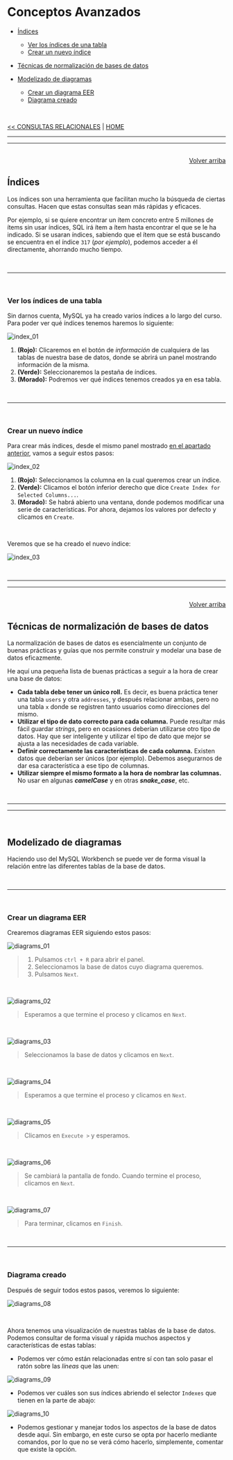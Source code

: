 # Conceptos Avanzados

<div id='index'></div>

* [Índices](#índices)
    * [Ver los índices de una tabla](#ver-los-índices-de-una-tabla)
    * [Crear un nuevo índice](#crear-un-nuevo-índice)

* [Técnicas de normalización de bases de datos](#técnicas-de-normalización-de-bases-de-datos)
* [Modelizado de diagramas](#modelizado-de-diagramas)
    * [Crear un diagrama EER](#crear-un-diagrama-eer)
    * [Diagrama creado](#diagrama-creado)


<br/>

[<< CONSULTAS RELACIONALES](./06_relational_queries.md#consultas-relacionales) | [HOME](../../README.md#devcamp)

<hr/><hr/><br/>

<div align='right'><a href='#index'>Volver arriba</a></div>

## Índices

Los índices son una herramienta que facilitan mucho la búsqueda de ciertas consultas. Hacen que estas consultas sean más rápidas y eficaces.

Por ejemplo, si se quiere encontrar un ítem concreto entre 5 millones de ítems sin usar índices, SQL irá ítem a ítem hasta encontrar el que se le ha indicado. Si se usaran índices, sabiendo que el ítem que se está buscando se encuentra en el índice `317` (*por ejemplo*), podemos acceder a él directamente, ahorrando mucho tiempo.

<br/>

<hr/><br/>

### Ver los índices de una tabla

Sin darnos cuenta, MySQL ya ha creado varios índices a lo largo del curso. Para poder ver qué índices tenemos haremos lo siguiente:

![index_01](./images/indexes/index_01.jpg)

1. **(Rojo):** Clicaremos en el botón de *información* de cualquiera de las tablas de nuestra base de datos, donde se abrirá un panel mostrando información de la misma.
2. **(Verde):** Seleccionaremos la pestaña de índices.
3. **(Morado):** Podremos ver qué índices tenemos creados ya en esa tabla.

<br/>

<hr/><br/>

### Crear un nuevo índice

Para crear más índices, desde el mismo panel mostrado [en el apartado anterior](#ver-los-índices-de-una-tabla), vamos a seguir estos pasos:

![index_02](./images/indexes/index_02.jpg)

1. **(Rojo):** Seleccionamos la columna en la cual queremos crear un índice.
2. **(Verde):** Clicamos el botón inferior derecho que dice `Create Index for Selected Columns...`.
3. **(Morado):** Se habrá abierto una ventana, donde podemos modificar una serie de características. Por ahora, dejamos los valores por defecto y clicamos en `Create`.

<br/>

Veremos que se ha creado el nuevo índice:

![index_03](./images/indexes/index_03.jpg)

<br/>

<hr/><hr/><br/>

<div align='right'><a href='#index'>Volver arriba</a></div>

## Técnicas de normalización de bases de datos

La normalización de bases de datos es esencialmente un conjunto de buenas prácticas y guías que nos permite construir y modelar una base de datos eficazmente.

He aquí una pequeña lista de buenas prácticas a seguir a la hora de crear una base de datos:

* **Cada tabla debe tener un único roll.** Es decir, es buena práctica tener una tabla `users` y otra `addresses`, y después relacionar ambas, pero no una tabla `x` donde se registren tanto usuarios como direcciones del mismo.
* **Utilizar el tipo de dato correcto para cada columna.** Puede resultar más fácil guardar *strings*, pero en ocasiones deberían utilizarse otro tipo de datos. Hay que ser inteligente y utilizar el tipo de dato que mejor se ajusta a las necesidades de cada variable.
* **Definir correctamente las características de cada columna.** Existen datos que deberían ser únicos (por ejemplo). Debemos asegurarnos de dar esa característica a ese tipo de columnas.
* **Utilizar siempre el mismo formato a la hora de nombrar las columnas.** No usar en algunas ***camelCase*** y en otras ***snake_case***, etc.

<br/>

<hr/><hr/><br/>

## Modelizado de diagramas

Haciendo uso del MySQL Workbench se puede ver de forma visual la relación entre las diferentes tablas de la base de datos.

<br/>

<hr/><br/>

### Crear un diagrama EER

Crearemos diagramas EER siguiendo estos pasos:

![diagrams_01](./images/diagrams/diagrams_01.jpg)

> 1. Pulsamos `ctrl + R` para abrir el panel.
> 2. Seleccionamos la base de datos cuyo diagrama queremos.
> 3. Pulsamos `Next`.

<br/>

![diagrams_02](./images/diagrams/diagrams_02.jpg)

> Esperamos a que termine el proceso y clicamos en `Next`.

<br/>

![diagrams_03](./images/diagrams/diagrams_03.jpg)

> Seleccionamos la base de datos y clicamos en `Next`.

<br/>

![diagrams_04](./images/diagrams/diagrams_04.jpg)

> Esperamos a que termine el proceso y clicamos en `Next`.

<br/>

![diagrams_05](./images/diagrams/diagrams_05.jpg)

> Clicamos en `Execute >` y esperamos.

<br/>

![diagrams_06](./images/diagrams/diagrams_06.jpg)

> Se cambiará la pantalla de fondo. Cuando termine el proceso, clicamos en `Next`.

<br/>

![diagrams_07](./images/diagrams/diagrams_07.jpg)

> Para terminar, clicamos en `Finish`.

<br/>

<hr/><br/>

### Diagrama creado

Después de seguir todos estos pasos, veremos lo siguiente:

![diagrams_08](./images/diagrams/diagrams_08.jpg)

<br/>

Ahora tenemos una visualización de nuestras tablas de la base de datos. Podemos consultar de forma visual y rápida muchos aspectos y características de estas tablas:

* Podemos ver cómo están relacionadas entre sí con tan solo pasar el ratón sobre las *líneas* que las unen:

![diagrams_09](./images/diagrams/diagrams_09.jpg)

* Podemos ver cuáles son sus índices abriendo el selector `Indexes` que tienen en la parte de abajo:

![diagrams_10](./images/diagrams/diagrams_10.jpg)

* Podemos gestionar y manejar todos los aspectos de la base de datos desde aquí. Sin embargo, en este curso se opta por hacerlo mediante comandos, por lo que no se verá cómo hacerlo, simplemente, comentar que existe la opción.